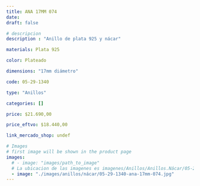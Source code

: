```yaml
---
title: ANA 17MM 074
date: 
draft: false

# descripcion
description : "Anillo de plata 925 y nácar"

materials: Plata 925

color: Plateado

dimensions: "17mm diámetro"

code: 05-29-1340

type: "Anillos"

categories: []

price: $21.690,00

price_eftvo: $18.440,00

link_mercado_shop: undef

# Images
# first image will be shown in the product page
images:
  # - image: "images/path_to_image"
  # La ubicacion de las imagenes es imagenes/Anillos/Anillos.Nácar/05-29-1340-ana-17mm-074
  - image: "./images/anillos/nácar/05-29-1340-ana-17mm-074.jpg"
---
```

